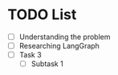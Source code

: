 # TODO List

- [ ] Understanding the problem
- [ ] Researching LangGraph
- [ ] Task 3
  - [ ] Subtask 1